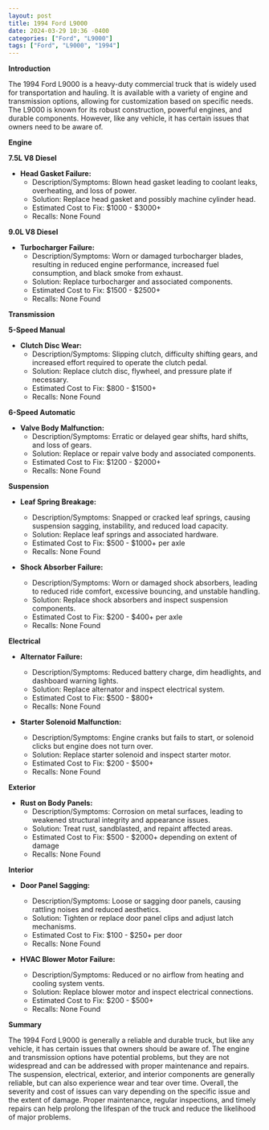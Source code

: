 ```yaml
---
layout: post
title: 1994 Ford L9000
date: 2024-03-29 10:36 -0400
categories: ["Ford", "L9000"]
tags: ["Ford", "L9000", "1994"]
---
```

**Introduction**

The 1994 Ford L9000 is a heavy-duty commercial truck that is widely used for transportation and hauling. It is available with a variety of engine and transmission options, allowing for customization based on specific needs. The L9000 is known for its robust construction, powerful engines, and durable components. However, like any vehicle, it has certain issues that owners need to be aware of.

**Engine**

**7.5L V8 Diesel**

* **Head Gasket Failure:**
    * Description/Symptoms: Blown head gasket leading to coolant leaks, overheating, and loss of power.
    * Solution: Replace head gasket and possibly machine cylinder head.
    * Estimated Cost to Fix: $1000 - $3000+
    * Recalls: None Found

**9.0L V8 Diesel**

* **Turbocharger Failure:**
    * Description/Symptoms: Worn or damaged turbocharger blades, resulting in reduced engine performance, increased fuel consumption, and black smoke from exhaust.
    * Solution: Replace turbocharger and associated components.
    * Estimated Cost to Fix: $1500 - $2500+
    * Recalls: None Found

**Transmission**

**5-Speed Manual**

* **Clutch Disc Wear:**
    * Description/Symptoms: Slipping clutch, difficulty shifting gears, and increased effort required to operate the clutch pedal.
    * Solution: Replace clutch disc, flywheel, and pressure plate if necessary.
    * Estimated Cost to Fix: $800 - $1500+
    * Recalls: None Found

**6-Speed Automatic**

* **Valve Body Malfunction:**
    * Description/Symptoms: Erratic or delayed gear shifts, hard shifts, and loss of gears.
    * Solution: Replace or repair valve body and associated components.
    * Estimated Cost to Fix: $1200 - $2000+
    * Recalls: None Found

**Suspension**

* **Leaf Spring Breakage:**
    * Description/Symptoms: Snapped or cracked leaf springs, causing suspension sagging, instability, and reduced load capacity.
    * Solution: Replace leaf springs and associated hardware.
    * Estimated Cost to Fix: $500 - $1000+ per axle
    * Recalls: None Found

* **Shock Absorber Failure:**
    * Description/Symptoms: Worn or damaged shock absorbers, leading to reduced ride comfort, excessive bouncing, and unstable handling.
    * Solution: Replace shock absorbers and inspect suspension components.
    * Estimated Cost to Fix: $200 - $400+ per axle
    * Recalls: None Found

**Electrical**

* **Alternator Failure:**
    * Description/Symptoms: Reduced battery charge, dim headlights, and dashboard warning lights.
    * Solution: Replace alternator and inspect electrical system.
    * Estimated Cost to Fix: $500 - $800+
    * Recalls: None Found

* **Starter Solenoid Malfunction:**
    * Description/Symptoms: Engine cranks but fails to start, or solenoid clicks but engine does not turn over.
    * Solution: Replace starter solenoid and inspect starter motor.
    * Estimated Cost to Fix: $200 - $500+
    * Recalls: None Found

**Exterior**

* **Rust on Body Panels:**
    * Description/Symptoms: Corrosion on metal surfaces, leading to weakened structural integrity and appearance issues.
    * Solution: Treat rust, sandblasted, and repaint affected areas.
    * Estimated Cost to Fix: $500 - $2000+ depending on extent of damage
    * Recalls: None Found

**Interior**

* **Door Panel Sagging:**
    * Description/Symptoms: Loose or sagging door panels, causing rattling noises and reduced aesthetics.
    * Solution: Tighten or replace door panel clips and adjust latch mechanisms.
    * Estimated Cost to Fix: $100 - $250+ per door
    * Recalls: None Found

* **HVAC Blower Motor Failure:**
    * Description/Symptoms: Reduced or no airflow from heating and cooling system vents.
    * Solution: Replace blower motor and inspect electrical connections.
    * Estimated Cost to Fix: $200 - $500+
    * Recalls: None Found

**Summary**

The 1994 Ford L9000 is generally a reliable and durable truck, but like any vehicle, it has certain issues that owners should be aware of. The engine and transmission options have potential problems, but they are not widespread and can be addressed with proper maintenance and repairs. The suspension, electrical, exterior, and interior components are generally reliable, but can also experience wear and tear over time. Overall, the severity and cost of issues can vary depending on the specific issue and the extent of damage. Proper maintenance, regular inspections, and timely repairs can help prolong the lifespan of the truck and reduce the likelihood of major problems.
